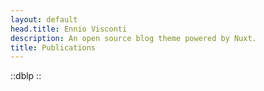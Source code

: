 ```yaml
---
layout: default
head.title: Ennio Visconti
description: An open source blog theme powered by Nuxt.
title: Publications
---
```


::dblp
::